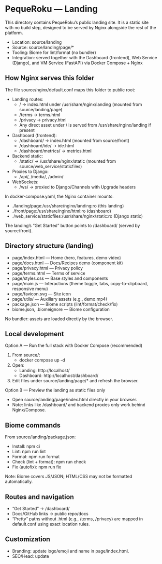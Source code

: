 # PequeRoku — Landing

This directory contains PequeRoku’s public landing site. It is a static site with no build step, designed to be served by Nginx alongside the rest of the platform.

- Location: source/landing
- Source: source/landing/page/*
- Tooling: Biome for lint/format (no bundler)
- Integration: served together with the Dashboard (frontend), Web Service (Django), and VM Service (FastAPI) via Docker Compose + Nginx

## How Nginx serves this folder

The file source/nginx/default.conf maps this folder to public root:

- Landing routes:
  - / → index.html under /usr/share/nginx/landing (mounted from source/landing/page)
  - /terms → terms.html
  - /privacy → privacy.html
  - Any direct asset under / is served from /usr/share/nginx/landing if present
- Dashboard (frontend):
  - /dashboard/ → index.html (mounted from source/front)
  - /dashboard/ide/ → ide.html
  - /dashboard/metrics/ → metrics.html
- Backend static:
  - /static/ → /usr/share/nginx/static (mounted from source/web_service/staticfiles)
- Proxies to Django:
  - /api/, /media/, /admin/
- WebSockets:
  - /ws/ → proxied to Django/Channels with Upgrade headers

In docker-compose.yaml, the Nginx container mounts:

- ./landing/page:/usr/share/nginx/landing:ro (this landing)
- ./front/page:/usr/share/nginx/html:ro (dashboard)
- ./web_service/staticfiles:/usr/share/nginx/static:ro (Django static)

The landing’s “Get Started” button points to /dashboard/ (served by source/front).

## Directory structure (landing)

- page/index.html — Home (hero, features, demo video)
- page/docs.html — Docs/Recipes demo (component kit)
- page/privacy.html — Privacy policy
- page/terms.html — Terms of service
- page/styles.css — Base styles and components
- page/main.js — Interactions (theme toggle, tabs, copy-to-clipboard, responsive menu)
- page/favicon.svg — Site icon
- page/utils/ — Auxiliary assets (e.g., demo.mp4)
- package.json — Biome scripts (lint/format/check/fix)
- biome.json, .biomeignore — Biome configuration

No bundler: assets are loaded directly by the browser.

## Local development

Option A — Run the full stack with Docker Compose (recommended)

1) From source/:
   - docker compose up -d
2) Open:
   - Landing: http://localhost/
   - Dashboard: http://localhost/dashboard/
3) Edit files under source/landing/page/* and refresh the browser.

Option B — Preview the landing as static files only

- Open source/landing/page/index.html directly in your browser.
- Note: links like /dashboard/ and backend proxies only work behind Nginx/Compose.

## Biome commands

From source/landing/package.json:

- Install: npm ci
- Lint: npm run lint
- Format: npm run format
- Check (lint + format): npm run check
- Fix (autofix): npm run fix

Note: Biome covers JS/JSON; HTML/CSS may not be formatted automatically.

## Routes and navigation

- “Get Started” → /dashboard/
- Docs/GitHub links → public repo/docs
- “Pretty” paths without .html (e.g., /terms, /privacy) are mapped in default.conf using exact location rules.

## Customization

- Branding: update logo/emoji and name in page/index.html.
- SEO/Head: update <title> and <meta name="description"> in page/*.html.
- Theme/colors: adjust CSS variables in page/styles.css; theme toggle logic is in page/main.js.
- Media: replace page/utils/demo.mp4 with your own demo if desired.

## Adding new pages

1) Create a new .html file under page/ (e.g., pricing.html).
2) Link it in the header or relevant sections.
3) If you want a route without “.html” (e.g., /pricing), add a rule to source/nginx/default.conf:

    location = /pricing {
      root /usr/share/nginx/landing;
      try_files /pricing.html =404;
    }

4) Reload Nginx if you changed the config (in Compose: recreate the service or run nginx -s reload inside the container).

## Troubleshooting

- 404 at /: ensure ./landing/page is mounted to /usr/share/nginx/landing and index.html exists.
- CSS/JS not applied: verify <link>/<script> paths and that Nginx serves / from /usr/share/nginx/landing.
- “Get Started” broken: confirm /dashboard/ is mapped in default.conf and the Nginx container depends on the web (Django) service.
- Video not loading: check page/utils/demo.mp4 exists and that the browser supports MP4.
- WebSockets failing: confirm location /ws/ has proper Upgrade/Connection headers and points to Django.

## Security and best practices

- This landing is static; it does not process user data.
- In production, serve via HTTPS and add common security headers at Nginx (CSP, HSTS, etc.).
- Keep assets lean (optimize images/videos) for good performance and Core Web Vitals.
